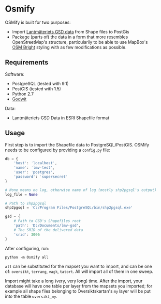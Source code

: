 Osmify
======

OSMify is built for two purposes:

* Import [Lantmäteriets GSD data](http://www.lantmateriet.se/Kartor-och-geografisk-information/Kartor/Sverigekartor/GSD-Sverigekartor-vektor/) from Shape files to PostGis
* Package (parts of) the data in a form that more resembles OpenStreetMap's structure, particularily to be able to use MapBox's [OSM Bright](https://github.com/mapbox/osm-bright) styling with as few modifications as possible.

Requirements
------------

Software:

* PostgreSQL (tested with 9.1)
* PostGIS (tested with 1.5)
* Python 2.7
* [Godwit](https://github.com/perliedman/godwit)

Data:

* Lantmäteriets GSD Data in ESRI Shapefile format

Usage
-----

First step is to import the Shapefile data to PostgreSQL/PostGIS. OSMify needs
to be configured by providing a ```config.py``` file:

```Python
db = {
    'host': 'localhost',
    'name': 'lmv-test',
    'user': 'postgres',
    'password': 'supersecret'
}

# None means no log, otherwise name of log (mostly shp2pgsql's output)
log_file = None

# Path to shp2pgsql
shp2pgsql = 'C:/Program Files/PostgreSQL/bin/shp2pgsql.exe'

gsd = {
    # Path to GSD's Shapefiles root
    'path': 'D:/Documents/lmv-gsd',
    # The SRID of the delivered data
    'srid': 3006
}
```

After configuring, run:

```
python -m Osmify all
```

```all``` can be substituted for the mapset you want to import, and can be one
of: ```oversikt```, ```terrang```, ```vagk```, ```tatort```. All will import all
of them in one sweep.

Import might take a long (very, very long) time. After the import, your database
will have one table per layer from the mapsets you imported; for example all
shape files belonging to Översiktskartan's ```my``` layer will be put into
the table ```oversikt_my```.
